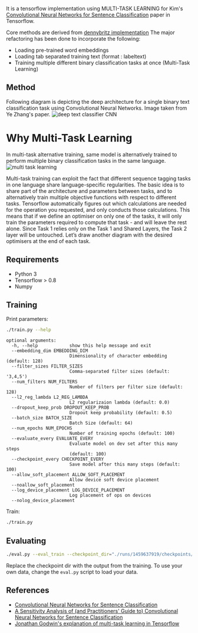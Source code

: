It is a tensorflow implementation using MULTI-TASK LEARNING for Kim's [Convolutional Neural Networks for Sentence Classification](http://arxiv.org/abs/1408.5882) paper in Tensorflow.

Core methods are derived from [dennybritz implementation](https://github.com/dennybritz/cnn-text-classification-tf)
The major refactoring has been done to incorporate the following:
 - Loading pre-trained word embeddings
 - Loading tab separated training text (format : label<tab>text<newline>)
 - Training multiple different binary classification tasks at once (Multi-Task Learning)


## Method
Following diagram is depicting the deep architecture for a single binary text classification task using Convolutional Neural Networks. Image taken from Ye Zhang's paper.
![deep text classifier CNN](https://cloud.githubusercontent.com/assets/9861437/18117883/233370b8-6f6f-11e6-8409-15e7ca5a7541.png)

# Why Multi-Task Learning

In multi-task alternative training, same model is alternatively trained to perform multiple binary classification tasks in the same language.
![multi task learning](https://cloud.githubusercontent.com/assets/9861437/18118503/d087e66a-6f72-11e6-9fd8-d157d529e2b2.png)

Multi-task training can exploit the fact that different sequence tagging tasks in one language share language-specific regularities. The basic idea is to share part of the architecture and parameters between tasks, and to alternatively train multiple objective functions with respect to different tasks. Tensorflow automatically figures out which calculations are needed for the operation you requested, and only conducts those calculations. This means that if we define an optimiser on only one of the tasks, it will only train the parameters required to compute that task - and will leave the rest alone. Since Task 1 relies only on the Task 1 and Shared Layers, the Task 2 layer will be untouched. Let’s draw another diagram with the desired optimisers at the end of each task.



## Requirements

- Python 3
- Tensorflow > 0.8
- Numpy

## Training

Print parameters:

```bash
./train.py --help
```

```
optional arguments:
  -h, --help            show this help message and exit
  --embedding_dim EMBEDDING_DIM
                        Dimensionality of character embedding (default: 128)
  --filter_sizes FILTER_SIZES
                        Comma-separated filter sizes (default: '3,4,5')
  --num_filters NUM_FILTERS
                        Number of filters per filter size (default: 128)
  --l2_reg_lambda L2_REG_LAMBDA
                        L2 regularizaion lambda (default: 0.0)
  --dropout_keep_prob DROPOUT_KEEP_PROB
                        Dropout keep probability (default: 0.5)
  --batch_size BATCH_SIZE
                        Batch Size (default: 64)
  --num_epochs NUM_EPOCHS
                        Number of training epochs (default: 100)
  --evaluate_every EVALUATE_EVERY
                        Evaluate model on dev set after this many steps
                        (default: 100)
  --checkpoint_every CHECKPOINT_EVERY
                        Save model after this many steps (default: 100)
  --allow_soft_placement ALLOW_SOFT_PLACEMENT
                        Allow device soft device placement
  --noallow_soft_placement
  --log_device_placement LOG_DEVICE_PLACEMENT
                        Log placement of ops on devices
  --nolog_device_placement

```

Train:

```bash
./train.py
```

## Evaluating

```bash
./eval.py --eval_train --checkpoint_dir="./runs/1459637919/checkpoints/"
```

Replace the checkpoint dir with the output from the training. To use your own data, change the `eval.py` script to load your data.


## References

- [Convolutional Neural Networks for Sentence Classification](http://arxiv.org/abs/1408.5882)
- [A Sensitivity Analysis of (and Practitioners' Guide to) Convolutional Neural Networks for Sentence Classification](http://arxiv.org/abs/1510.03820)
- [Jonathan Godwin's explanation of multi-task learning in Tensorflow](http://www.kdnuggets.com/2016/07/multi-task-learning-tensorflow-part-1.html)
